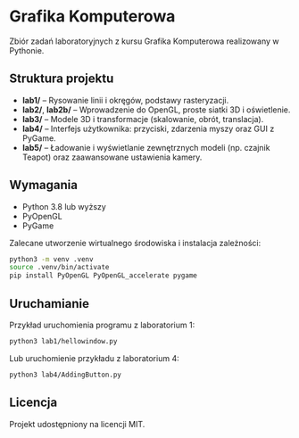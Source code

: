 # Grafika Komputerowa

Zbiór zadań laboratoryjnych z kursu Grafika Komputerowa realizowany w Pythonie.

## Struktura projektu

- **lab1/** – Rysowanie linii i okręgów, podstawy rasteryzacji.
- **lab2/**, **lab2b/** – Wprowadzenie do OpenGL, proste siatki 3D i oświetlenie.
- **lab3/** – Modele 3D i transformacje (skalowanie, obrót, translacja).
- **lab4/** – Interfejs użytkownika: przyciski, zdarzenia myszy oraz GUI z PyGame.
- **lab5/** – Ładowanie i wyświetlanie zewnętrznych modeli (np. czajnik Teapot) oraz zaawansowane ustawienia kamery.

## Wymagania

- Python 3.8 lub wyższy
- PyOpenGL
- PyGame

Zalecane utworzenie wirtualnego środowiska i instalacja zależności:

```bash
python3 -m venv .venv
source .venv/bin/activate
pip install PyOpenGL PyOpenGL_accelerate pygame
```

## Uruchamianie

Przykład uruchomienia programu z laboratorium 1:

```bash
python3 lab1/hellowindow.py
```

Lub uruchomienie przykładu z laboratorium 4:

```bash
python3 lab4/AddingButton.py
```

## Licencja

Projekt udostępniony na licencji MIT.

